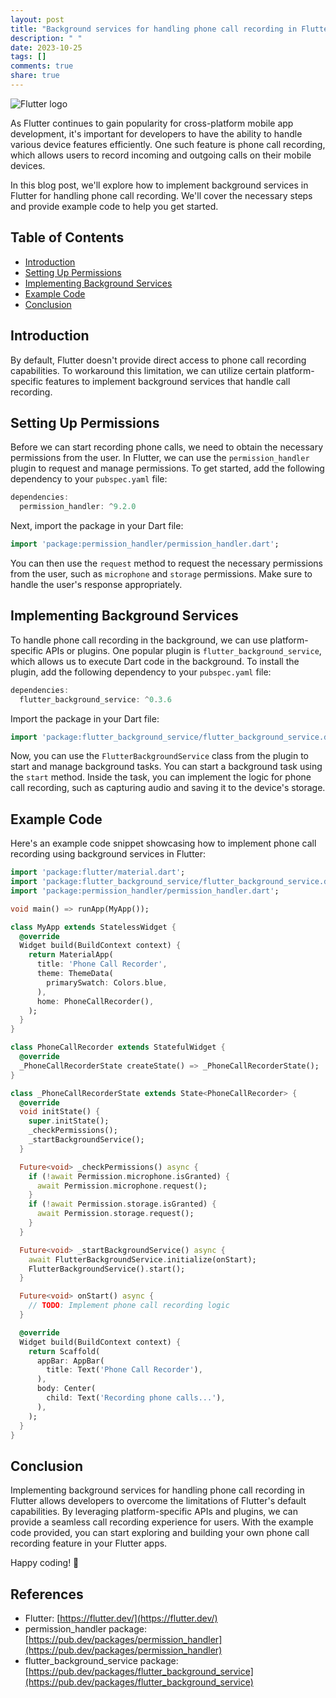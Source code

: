 ```yaml
---
layout: post
title: "Background services for handling phone call recording in Flutter"
description: " "
date: 2023-10-25
tags: []
comments: true
share: true
---
```


![Flutter logo](https://flutter.dev/assets/images/shared/brand/flutter/logo/flutter-lockup.png)

As Flutter continues to gain popularity for cross-platform mobile app development, it's important for developers to have the ability to handle various device features efficiently. One such feature is phone call recording, which allows users to record incoming and outgoing calls on their mobile devices. 

In this blog post, we'll explore how to implement background services in Flutter for handling phone call recording. We'll cover the necessary steps and provide example code to help you get started.

## Table of Contents
- [Introduction](#introduction)
- [Setting Up Permissions](#setting-up-permissions)
- [Implementing Background Services](#implementing-background-services)
- [Example Code](#example-code)
- [Conclusion](#conclusion)

## Introduction
By default, Flutter doesn't provide direct access to phone call recording capabilities. To workaround this limitation, we can utilize certain platform-specific features to implement background services that handle call recording. 

## Setting Up Permissions
Before we can start recording phone calls, we need to obtain the necessary permissions from the user. In Flutter, we can use the `permission_handler` plugin to request and manage permissions. To get started, add the following dependency to your `pubspec.yaml` file:

```dart
dependencies:
  permission_handler: ^9.2.0
```

Next, import the package in your Dart file:

```dart
import 'package:permission_handler/permission_handler.dart';
```

You can then use the `request` method to request the necessary permissions from the user, such as `microphone` and `storage` permissions. Make sure to handle the user's response appropriately.

## Implementing Background Services
To handle phone call recording in the background, we can use platform-specific APIs or plugins. One popular plugin is `flutter_background_service`, which allows us to execute Dart code in the background. To install the plugin, add the following dependency to your `pubspec.yaml` file:

```dart
dependencies:
  flutter_background_service: ^0.3.6
```

Import the package in your Dart file:

```dart
import 'package:flutter_background_service/flutter_background_service.dart';
```

Now, you can use the `FlutterBackgroundService` class from the plugin to start and manage background tasks. You can start a background task using the `start` method. Inside the task, you can implement the logic for phone call recording, such as capturing audio and saving it to the device's storage.

## Example Code
Here's an example code snippet showcasing how to implement phone call recording using background services in Flutter:

```dart
import 'package:flutter/material.dart';
import 'package:flutter_background_service/flutter_background_service.dart';
import 'package:permission_handler/permission_handler.dart';

void main() => runApp(MyApp());

class MyApp extends StatelessWidget {
  @override
  Widget build(BuildContext context) {
    return MaterialApp(
      title: 'Phone Call Recorder',
      theme: ThemeData(
        primarySwatch: Colors.blue,
      ),
      home: PhoneCallRecorder(),
    );
  }
}

class PhoneCallRecorder extends StatefulWidget {
  @override
  _PhoneCallRecorderState createState() => _PhoneCallRecorderState();
}

class _PhoneCallRecorderState extends State<PhoneCallRecorder> {
  @override
  void initState() {
    super.initState();
    _checkPermissions();
    _startBackgroundService();
  }

  Future<void> _checkPermissions() async {
    if (!await Permission.microphone.isGranted) {
      await Permission.microphone.request();
    }
    if (!await Permission.storage.isGranted) {
      await Permission.storage.request();
    }
  }

  Future<void> _startBackgroundService() async {
    await FlutterBackgroundService.initialize(onStart);
    FlutterBackgroundService().start();
  }

  Future<void> onStart() async {
    // TODO: Implement phone call recording logic
  }

  @override
  Widget build(BuildContext context) {
    return Scaffold(
      appBar: AppBar(
        title: Text('Phone Call Recorder'),
      ),
      body: Center(
        child: Text('Recording phone calls...'),
      ),
    );
  }
}
```

## Conclusion
Implementing background services for handling phone call recording in Flutter allows developers to overcome the limitations of Flutter's default capabilities. By leveraging platform-specific APIs and plugins, we can provide a seamless call recording experience for users. With the example code provided, you can start exploring and building your own phone call recording feature in your Flutter apps.

Happy coding! 🚀

## References
- Flutter: [https://flutter.dev/](https://flutter.dev/)
- permission_handler package: [https://pub.dev/packages/permission_handler](https://pub.dev/packages/permission_handler)
- flutter_background_service package: [https://pub.dev/packages/flutter_background_service](https://pub.dev/packages/flutter_background_service)